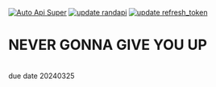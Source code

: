 [![Auto Api Super](https://github.com/linbei9487/AAS/actions/workflows/AutoApiSuper.yml/badge.svg)](https://github.com/linbei9487/AAS/actions/workflows/AutoApiSuper.yml)
[![update randapi](https://github.com/linbei9487/AAS/actions/workflows/randomapi.yml/badge.svg)](https://github.com/linbei9487/AAS/actions/workflows/randomapi.yml)
[![update refresh_token](https://github.com/linbei9487/AAS/actions/workflows/uaptetoken.yml/badge.svg)](https://github.com/linbei9487/AAS/actions/workflows/uaptetoken.yml)
<br>
# NEVER GONNA GIVE YOU UP
<br>
due date 20240325
